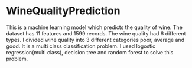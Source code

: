 # WineQualityPrediction
This is a machine learning model which predicts the quality of wine. The dataset has 11 features and 1599 records. The wine quality had 6 different types. I divided wine quality into 3 different categories poor, average and good. It is a multi class classification problem. I used logostic regression(multi class), decision tree and random forest to solve this problem.
